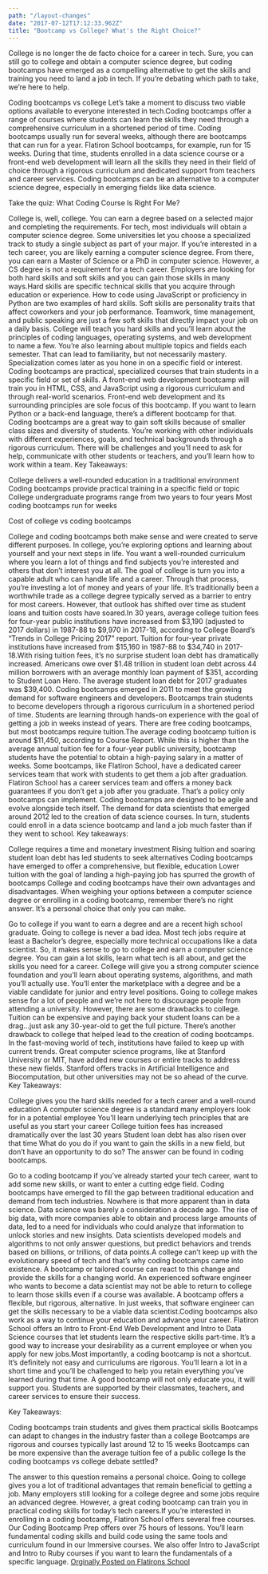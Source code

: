 ```yaml
---
path: "/layout-changes"
date: "2017-07-12T17:12:33.962Z"
title: "Bootcamp vs College? What's the Right Choice?"
---
```

College is no longer the de facto choice for a career in tech. Sure, you can still go to college and obtain a computer science degree, but coding bootcamps have emerged as a compelling alternative to get the skills and training you need to land a job in tech. If you’re debating which path to take, we’re here to help.

Coding bootcamps vs college
Let’s take a moment to discuss two viable options available to everyone interested in tech.Coding bootcamps offer a range of courses where students can learn the skills they need through a comprehensive curriculum in a shortened period of time. Coding bootcamps usually run for several weeks, although there are bootcamps that can run for a year. Flatiron School bootcamps, for example, run for 15 weeks. During that time, students enrolled in a data science course or a front-end web development will learn all the skills they need in their field of choice through a rigorous curriculum and dedicated support from teachers and career services. Coding bootcamps can be an alternative to a computer science degree, especially in emerging fields like data science.

Take the quiz: What Coding Course Is Right For Me?

College is, well, college. You can earn a degree based on a selected major and completing the requirements. For tech, most individuals will obtain a computer science degree. Some universities let you choose a specialized track to study a single subject as part of your major. If you’re interested in a tech career, you are likely earning a computer science degree. From there, you can earn a Master of Science or a PhD in computer science. However, a CS degree is not a requirement for a tech career. Employers are looking for both hard skills and soft skills  and you can gain those skills in many ways.Hard skills are specific technical skills that you acquire through education or experience. How to code using JavaScript or proficiency in Python are two examples of hard skills. Soft skills are personality traits that affect coworkers and your job performance. Teamwork, time management, and public speaking are just a few soft skills that directly impact your job on a daily basis. College will teach you hard skills and you’ll learn about the principles of coding languages, operating systems, and web development to name a few. You’re also learning about multiple topics and fields each semester. That can lead to familiarity, but not necessarily mastery. Specialization comes later as you hone in on a specific field or interest. Coding bootcamps are practical, specialized courses that train students in a specific field or set of skills. A front-end web development bootcamp will train you in HTML, CSS, and JavaScript using a rigorous curriculum and through real-world scenarios. Front-end web development and its surrounding principles are sole focus of this bootcamp. If you want to learn Python or a back-end language, there’s a different bootcamp for that. Coding bootcamps are a great way to gain soft skills because of smaller class sizes and diversity of students. You’re working with other individuals with different experiences, goals, and technical backgrounds through a rigorous curriculum. There will be challenges and you’ll need to ask for help, communicate with other students or teachers, and you’ll learn how to work within a team. Key Takeaways:

College delivers a well-rounded education in a traditional environment
Coding bootcamps provide practical training in a specific field or topic
College undergraduate programs range from two years to four years
Most coding bootcamps run for weeks

Cost of college vs coding bootcamps

College and coding bootcamps both make sense and were created to serve different purposes. In college, you’re exploring options and learning about yourself and your next steps in life. You want a well-rounded curriculum where you learn a lot of things and find subjects you’re interested and others that don’t interest you at all. The goal of college is turn you into a capable adult who can handle life and a career. Through that process, you’re investing a lot of money and years of your life. It’s traditionally been a worthwhile trade as a college degree typically served as a barrier to entry for most careers. However, that outlook has shifted over time as student loans and tuition costs have soared.In 30 years, average college tuition fees for four-year public institutions have increased from $3,190 (adjusted to 2017 dollars) in 1987-88 to $9,970 in 2017-18, according to College Board’s “Trends in College Pricing 2017” report. Tuition for four-year private institutions have increased from $15,160 in 1987-88 to $34,740 in 2017-18.With rising tuition fees, it’s no surprise student loan debt has dramatically increased. Americans owe over $1.48 trillion in student loan debt across 44 million borrowers with an average monthly loan payment of $351, according to Student Loan Hero. The average student loan debt for 2017 graduates was $39,400. Coding bootcamps emerged in 2011 to meet the growing demand for software engineers and developers. Bootcamps train students to become developers through a rigorous curriculum in a shortened period of time. Students are learning through hands-on experience with the goal of getting a job in weeks instead of years. There are free coding bootcamps, but most bootcamps require tuition.The average coding bootcamp tuition is around $11,450, according to Course Report. While this is higher than the average annual tuition fee for a four-year public university, bootcamp students have the potential to obtain a high-paying salary in a matter of weeks. Some bootcamps, like Flatiron School, have a dedicated career services team that work with students to get them a job after graduation. Flatiron School has a career services team and offers a money back guarantees if you don’t get a job after you graduate. That’s a policy only bootcamps can implement. Coding bootcamps are designed to be agile and evolve alongside tech itself. The demand for data scientists that emerged around 2012 led to the creation of data science courses. In turn, students could enroll in a data science bootcamp and land a job much faster than if they went to school. Key takeaways:

College requires a time and monetary investment
Rising tuition and soaring student loan debt has led students to seek alternatives
Coding bootcamps have emerged to offer a comprehensive, but flexible, education
Lower tuition with the goal of landing a high-paying job has spurred the growth of bootcamps College and coding bootcamps have their own advantages and disadvantages. When weighing your options between a computer science degree or enrolling in a coding bootcamp, remember there’s no right answer. It’s a personal choice that only you can make.

Go to college if you want to earn a degree and are a recent high school graduate. Going to college is never a bad idea. Most tech jobs require at least a Bachelor’s degree, especially more technical occupations like a data scientist. So, it makes sense to go to college and earn a computer science degree. You can gain a lot skills, learn what tech is all about, and get the skills you need for a career. College will give you a strong computer science foundation and you’ll learn about operating systems, algorithms, and math you’ll actually use. You’ll enter the marketplace with a degree and be a viable candidate for junior and entry level positions. Going to college makes sense for a lot of people and we’re not here to discourage people from attending a university. However, there are some drawbacks to college. Tuition can be expensive and paying back your student loans can be a drag...just ask any 30-year-old to get the full picture. There’s another drawback to college that helped lead to the creation of coding bootcamps. In the fast-moving world of tech, institutions have failed to keep up with current trends. Great computer science programs, like at Stanford University or MIT, have added new courses or entire tracks to address these new fields. Stanford offers tracks in Artificial Intelligence and Biocomputation, but other universities may not be so ahead of the curve. Key Takeaways:

College gives you the hard skills needed for a tech career and a well-round education
A computer science degree is a standard many employers look for in a potential employee
You’ll learn underlying tech principles that are useful as you start your career
College tuition fees has increased dramatically over the last 30 years
Student loan debt has also risen over that time What do you do if you want to gain the skills in a new field, but don’t have an opportunity to do so? The answer can be found in coding bootcamps.

Go to a coding bootcamp if you’ve already started your tech career, want to add some new skills, or want to enter a cutting edge field. Coding bootcamps have emerged to fill the gap between traditional education and demand from tech industries. Nowhere is that more apparent than in data science. Data science was barely a consideration a decade ago. The rise of big data, with more companies able to obtain and process large amounts of data, led to a need for individuals who could analyze that information to unlock stories and new insights. Data scientists developed models and algorithms to not only answer questions, but predict behaviors and trends based on billions, or trillions, of data points.A college can’t keep up with the evolutionary speed of tech and that’s why coding bootcamps came into existence. A bootcamp or tailored course can react to this change and provide the skills for a changing world. An experienced software engineer who wants to become a data scientist may not be able to return to college to learn those skills even if a course was available. A bootcamp offers a flexible, but rigorous, alternative. In just weeks, that software engineer can get the skills necessary to be a viable data scientist.Coding bootcamps also work as a way to continue your education and advance your career. Flatiron School offers an Intro to Front-End Web Development and Intro to Data Science courses that let students learn the respective skills part-time. It’s a good way to increase your desirability as a current employee or when you apply for new jobs.Most importantly, a coding bootcamp is not a shortcut. It’s definitely not easy and curriculums are rigorous. You’ll learn a lot in a short time and you’ll be challenged to help you retain everything you’ve learned during that time. A good bootcamp will not only educate you, it will support you. Students are supported by their classmates, teachers, and career services to ensure their success.

Key Takeaways:

Coding bootcamps train students and gives them practical skills
Bootcamps can adapt to changes in the industry faster than a college
Bootcamps are rigorous and courses typically last around 12 to 15 weeks
Bootcamps can be more expensive than the average tuition fee of a public college
Is the coding bootcamps vs college debate settled?

The answer to this question remains a personal choice. Going to college gives you a lot of traditional advantages that remain beneficial to getting a job. Many employers still looking for a college degree and some jobs require an advanced degree. However, a great coding bootcamp can train you in practical coding skills for today’s tech careers.If you’re interested in enrolling in a coding bootcamp, Flatiron School offers several free courses. Our Coding Bootcamp Prep offers over 75 hours of lessons. You’ll learn fundamental coding skills and build code using the same tools and curriculum found in our Immersive courses. We also offer Intro to JavaScript and Intro to Ruby courses if you want to learn the fundamentals of a specific language. [Orginally Posted on Flatirons School](https://flatironschool.com/blog/coding-bootcamps-vs-college)
